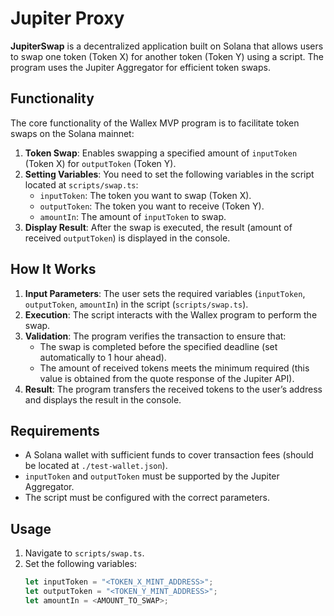# Jupiter Proxy

**JupiterSwap** is a decentralized application built on Solana that allows users to swap one token (Token X) for another token (Token Y) using a script. The program uses the Jupiter Aggregator for efficient token swaps.

## Functionality

The core functionality of the Wallex MVP program is to facilitate token swaps on the Solana mainnet:

1. **Token Swap**: Enables swapping a specified amount of `inputToken` (Token X) for `outputToken` (Token Y).
2. **Setting Variables**: You need to set the following variables in the script located at `scripts/swap.ts`:
   - `inputToken`: The token you want to swap (Token X).
   - `outputToken`: The token you want to receive (Token Y).
   - `amountIn`: The amount of `inputToken` to swap.
3. **Display Result**: After the swap is executed, the result (amount of received `outputToken`) is displayed in the console.

## How It Works

1. **Input Parameters**: The user sets the required variables (`inputToken`, `outputToken`, `amountIn`) in the script (`scripts/swap.ts`).
2. **Execution**: The script interacts with the Wallex program to perform the swap.
3. **Validation**: The program verifies the transaction to ensure that:
   - The swap is completed before the specified deadline (set automatically to 1 hour ahead).
   - The amount of received tokens meets the minimum required (this value is obtained from the quote response of the Jupiter API).
4. **Result**: The program transfers the received tokens to the user’s address and displays the result in the console.

## Requirements

- A Solana wallet with sufficient funds to cover transaction fees (should be located at `./test-wallet.json`).
- `inputToken` and `outputToken` must be supported by the Jupiter Aggregator.
- The script must be configured with the correct parameters.

## Usage

1. Navigate to `scripts/swap.ts`.
2. Set the following variables:
   ```ts
   let inputToken = "<TOKEN_X_MINT_ADDRESS>";
   let outputToken = "<TOKEN_Y_MINT_ADDRESS>";
   let amountIn = <AMOUNT_TO_SWAP>;
